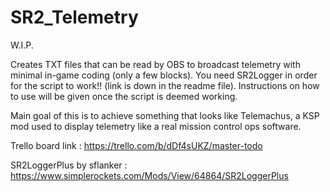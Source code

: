 # SR2_Telemetry

W.I.P.

Creates TXT files that can be read by OBS to broadcast telemetry with minimal in-game coding (only a few blocks). You need SR2Logger in order for the script to work!! (link is down in the readme file). Instructions on how to use will be given once the script is deemed working.

Main goal of this is to achieve something that looks like Telemachus, a KSP mod used to display telemetry like a real mission control ops software.




Trello board link :
https://trello.com/b/dDf4sUKZ/master-todo


SR2LoggerPlus by sflanker :
https://www.simplerockets.com/Mods/View/64864/SR2LoggerPlus


